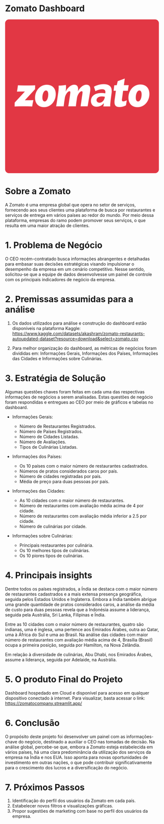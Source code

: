# Zomato Dashboard

![Texto Alternativo](https://github.com/douglassferreira/zomato_company/blob/main/Zomato_logo.png)

# Sobre a Zomato
A Zomato é uma empresa global que opera no setor de serviços, fornecendo aos seus clientes uma plataforma de busca por restaurantes e serviços de entrega em vários países ao redor do mundo. Por meio dessa plataforma, empresas do ramo podem promover seus serviços, o que resulta em uma maior atração de clientes.   

# 1. Problema de Negócio
O CEO recém-contratado busca informações abrangentes e detalhadas para embasar suas decisões estratégicas visando impulsionar o desempenho da empresa em um cenário competitivo. Nesse sentido, solicitou-se que a equipe de dados desenvolvesse um painel de controle com os principais indicadores de negócio da empresa.

# 2. Premissas assumidas para a análise
1. Os dados utilizados para análise e construção do dashboard estão disponíveis na plataforma Kaggle: https://www.kaggle.com/datasets/akashram/zomato-restaurants-autoupdated-dataset?resource=download&select=zomato.csv

2. Para melhor organização do dashboard, as métricas de negócios foram divididas em: Informações Gerais, Informações dos Países, Informações das Cidades e Informações sobre Culinárias.

# 3. Estratégia de Solução
Algumas questões chaves foram feitas em cada uma das respectivas informações de negócios a serem analisadas. Estas questões de negócio foram respondidas e entregues ao CEO por meio de gráficos e tabelas no dashboard. 

- Informações Gerais:
  - Número de Restaurantes Registrados.
  - Número de Países Registrados.
  - Número de Cidades Listadas.
  - Número de Avaliações.
  - Tipos de Culinárias Listadas.
  
- Informações dos Países:
  - Os 10 países com o maior número de restaurantes cadastrados.
  - Números de pratos considerados caros por país.
  - Número de cidades registradas por país.
  - Média de preço para duas pessoas por país.

- Informações das Cidades:
  - As 10 cidades com o maior número de restaurantes.
  - Número de restaurantes com avaliação média acima de 4 por cidade.
  - Número de restaurantes com avaliação média inferior a 2.5 por cidade.
  - Número de culinárias por cidade.

- Informações sobre Culinárias:
  - Principais restaurantes por culinária.
  - Os 10 melhores tipos de culinárias.
  - Os 10 piores tipos de culinárias.

# 4. Principais insights
Dentre todos os países registrados, a Índia se destaca com o maior número de restaurantes cadastrados e a mais extensa presença geográfica, seguida pelos Estados Unidos e Inglaterra. Embora a Índia também abrigue uma grande quantidade de pratos considerados caros, a análise da média de custo para duas pessoas revela que a Indonésia assume a liderança, seguida pela Austrália, Sri Lanka, Filipinas e Índia.

Entre as 10 cidades com o maior número de restaurantes, quatro são indianas, uma é inglesa, uma pertence aos Emirados Árabes, outra ao Qatar, uma à África do Sul e uma ao Brasil. Na análise das cidades com maior número de restaurantes com avaliação média acima de 4, Brasília (Brasil) ocupa a primeira posição, seguida por Hamilton, na Nova Zelândia.

Em relação à diversidade de culinárias, Abu Dhabi, nos Emirados Árabes, assume a liderança, seguida por Adelaide, na Austrália.

# 5. O produto Final do Projeto
Dashboard hospedado em Cloud e disponível para acesso em qualquer dispositivo conectado à internet. Para visualizar, basta acessar o link: https://zomatocompany.streamlit.app/

# 6. Conclusão
O propósito deste projeto foi desenvolver um painel com as informações-chave do negócio, destinado a auxiliar o CEO nas tomadas de decisão. Na análise global, percebe-se que, embora a Zomato esteja estabelecida em vários países, há uma clara predominância da utilização dos serviços da empresa na Índia e nos EUA. Isso aponta para novas oportunidades de investimento em outras nações, o que pode contribuir significativamente para o crescimento dos lucros e a diversificação do negócio.

# 7. Próximos Passos
1. Identificação do perfil dos usuários da Zomato em cada país.
2. Estabelecer novos filtros e visualizações gráficas.
3. Propor sugestões de marketing com base no perfil dos usuários da empresa.  

